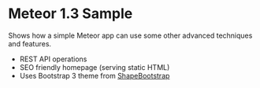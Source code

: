 # Meteor 1.3 Sample

Shows how a simple Meteor app can use some other advanced techniques and features.

- REST API operations
- SEO friendly homepage (serving static HTML)
- Uses Bootstrap 3 theme from [ShapeBootstrap](https://shapebootstrap.net/item/1524946-lucid-html5-and-bootstrap-responsive-app-landing-page)
